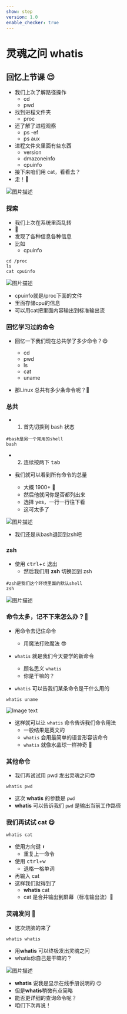 ```yaml
---
show: step
version: 1.0
enable_checker: true
---
```


# 灵魂之问 whatis

## 回忆上节课 😌
- 我们上次了解路径操作
	- cd
	- pwd
- 找到进程文件夹
	- proc
- 还了解了进程观察
	- ps -ef
	- ps aux
- 进程文件夹里面有些东西
  - version
  - dmazoneinfo
  - cpuinfo 
- 接下来咱们用 cat，看看去？
- 走！🤪

![图片描述](https://doc.shiyanlou.com/courses/uid1190679-20220831-1661942382938/wm)


### 探索

- 我们上次在系统里面乱转
- 🤣 
- 发现了各种信息各种信息
- 比如 
	- cpuinfo

```shell
cd /proc
ls
cat cpuinfo
```

![图片描述](https://doc.shiyanlou.com/courses/uid1190679-20211205-1638713413409)

- cpuinfo就是/proc下面的文件
- 里面存储cpu的信息
- 可以用cat把里面内容输出到标准输出流

### 回忆学习过的命令

- 回忆一下我们现在总共学了多少命令？😋
	- cd
	- pwd
	- ls
	- cat
	- uname

- 那Linux 总共有多少条命令呢？🤔

### 总共

- 1. 首先切换到 bash 状态

```shell
#bash是另一个常用的shell
bash
```

- 2. 连续按两下 <kbd>tab</kbd>

- 我们就可以看到所有命令的总量
	- 大概 1900+ 🤪
	- 然后他就问你是否都列出来
	- 选择 yes，一行一行往下看
	- 这可太多了


![图片描述](https://doc.shiyanlou.com/courses/uid1190679-20220831-1661942721836/wm)

- 我们还是从bash退回到zsh吧

### zsh

- 使用 <kbd>ctrl</kbd>+<kbd>c</kbd> 退出
	- 然后我们用 <b>zsh</b> 切换回到 zsh

```shell
#zsh是我们这个环境里面的默认shell
zsh
```

![图片描述](https://doc.shiyanlou.com/courses/uid1190679-20220831-1661942766272/wm)

### 命令太多，记不下来怎么办？🤔

- 用命令去记住命令
	- 用魔法打败魔法 😎

- `whatis` 就是我们今天要学的新命令
	- 顾名思义 `whatis` 
	- 你是干嘛的？
- `whatis` 可以告我们某条命令是干什么用的

```shell
whatis uname
```

![Image text](https://labfile.oss.aliyuncs.com/courses/2712/whatis.png)

- 这样就可以让 `whatis` 命令告诉我们命令用法
	- 一般结果是英文的
	- `whatis` 会用最简单的语言形容该命令
	- `whatis` 就像水晶球一样神奇 🥳

### 其他命令

- 我们再试试用 pwd 发出灵魂之问😎

```shell
whatis pwd
```

- 这次 **whatis** 的参数是 `pwd`
- **whatis** 可以告诉我们 `pwd` 是输出当前工作路径

### 我们再试试 cat 😋

```shell
whatis cat
```

- 使用方向键 <kbd>⬆️</kbd> 
	- 重复上一命令
- 使用 <kbd>ctrl️</kbd>+<kbd>w</kbd>
	- 退格一格单词
- 再输入 cat
- 这样我们就得到了 
	- **whatis** cat
	- cat 是合并输出到屏幕（标准输出流）🥳

### 灵魂发问 🤪

- 这次烧脑的来了 

```shell
whatis whatis
```

- 用<b>whatis</b> 可以终极发出灵魂之问
- whatis你自己是干嘛的？

![图片描述](https://doc.shiyanlou.com/courses/uid1190679-20210909-1631160072869)

- **whatis** 说我是显示在线手册说明的 😏
- 但是<b>whatis</b>稍微有点简略
- 能否更详细的查询命令呢？
- 咱们下次再说！
